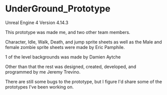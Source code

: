 # UnderGround_Prototype

Unreal Engine 4 Version 4.14.3

This prototype was made me, and two other team members. 

Character, Idle, Walk, Death, and jump sprite sheets as well as the Male and female zombie sprite sheets were made by Eric Pamphile. 

1 of the level backgrounds was made by Damien Aytche

Other than that the rest was designed, created, developed, and programmed by me Jeremy Trevino. 

There are still some bugs to the prototype, but I figure I'd share some of the prototypes I've been working on. 
